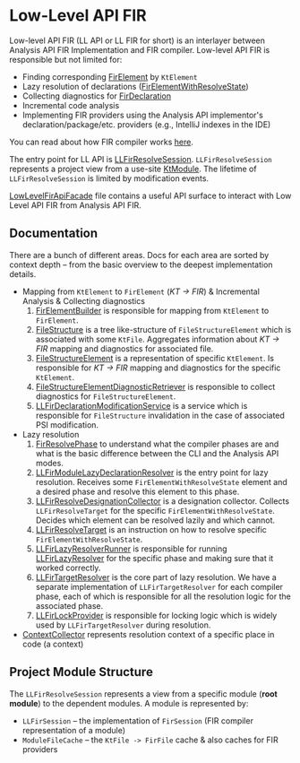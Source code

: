 # Low-Level API FIR

Low-level API FIR (LL API or LL FIR for short) is an interlayer between Analysis API FIR Implementation and FIR compiler.
Low-level API FIR is responsible but not limited for:
- Finding corresponding [FirElement](../../../compiler/fir/tree/gen/org/jetbrains/kotlin/fir/FirElement.kt) by `KtElement`
- Lazy resolution of declarations ([FirElementWithResolveState](../../../compiler/fir/tree/gen/org/jetbrains/kotlin/fir/FirElementWithResolveState.kt))
- Collecting diagnostics for [FirDeclaration](../../../compiler/fir/tree/gen/org/jetbrains/kotlin/fir/declarations/FirDeclaration.kt)
- Incremental code analysis
- Implementing FIR providers using the Analysis API implementor's declaration/package/etc. providers (e.g., IntelliJ indexes in the IDE)

You can read about how FIR compiler works [here](../../fir/fir-basics.md).

The entry point for LL API is [LLFirResolveSession](../../../analysis/low-level-api-fir/src/org/jetbrains/kotlin/analysis/low/level/api/fir/api/LLFirResolveSession.kt).
`LLFirResolveSession` represents a project view from a use-site [KtModule](../../../analysis/analysis-api/src/org/jetbrains/kotlin/analysis/api/projectStructure/KaModule.kt).
The lifetime of `LLFirResolveSession` is limited by modification events.

[LowLevelFirApiFacade](../../../analysis/low-level-api-fir/src/org/jetbrains/kotlin/analysis/low/level/api/fir/api/LowLevelFirApiFacade.kt)
file contains a useful API surface to interact with Low Level API FIR from Analysis API FIR. 

## Documentation

There are a bunch of different areas.
Docs for each area are sorted by context depth – from the basic overview to the deepest implementation details.
- Mapping from `KtElement` to `FirElement` (*KT -> FIR*) & Incremental Analysis & Collecting diagnostics
  1. [FirElementBuilder](../../../analysis/low-level-api-fir/src/org/jetbrains/kotlin/analysis/low/level/api/fir/element/builder/FirElementBuilder.kt)
     is responsible for mapping from `KtElement` to `FirElement`.
  2. [FileStructure](../../../analysis/low-level-api-fir/src/org/jetbrains/kotlin/analysis/low/level/api/fir/file/structure/FileStructure.kt)
     is a tree like-structure of `FileStructureElement` which is associated with some `KtFile`.
     Aggregates information about *KT -> FIR* mapping and diagnostics for associated file.
  3. [FileStructureElement](../../../analysis/low-level-api-fir/src/org/jetbrains/kotlin/analysis/low/level/api/fir/file/structure/FileStructureElement.kt)
     is a representation of specific `KtElement`.
     Is responsible for *KT -> FIR* mapping and diagnostics for the specific `KtElement`.
  4. [FileStructureElementDiagnosticRetriever](../../../analysis/low-level-api-fir/src/org/jetbrains/kotlin/analysis/low/level/api/fir/diagnostics/FileStructureElementDiagnosticRetriever.kt)
     is responsible to collect diagnostics for `FileStructureElement`.
  5. [LLFirDeclarationModificationService](../../../analysis/low-level-api-fir/src/org/jetbrains/kotlin/analysis/low/level/api/fir/file/structure/LLFirDeclarationModificationService.kt)
     is a service which is responsible for `FileStructure` invalidation in the case of associated PSI modification.
- Lazy resolution
  1. [FirResolvePhase](../../../compiler/fir/tree/src/org/jetbrains/kotlin/fir/declarations/FirResolvePhase.kt)
     to understand what the compiler phases are and what is the basic difference between the CLI and the Analysis API modes.
  2. [LLFirModuleLazyDeclarationResolver](../../../analysis/low-level-api-fir/src/org/jetbrains/kotlin/analysis/low/level/api/fir/lazy/resolve/LLFirModuleLazyDeclarationResolver.kt)
     is the entry point for lazy resolution.
     Receives some `FirElementWithResolveState` element and a desired phase and resolve this element to this phase.
  3. [LLFirResolveDesignationCollector](../../../analysis/low-level-api-fir/src/org/jetbrains/kotlin/analysis/low/level/api/fir/lazy/resolve/LLFirResolveDesignationCollector.kt)
     is a designation collector.
     Collects `LLFirResolveTarget` for the specific `FirElementWithResolveState`.
     Decides which element can be resolved lazily and which cannot.
  4. [LLFirResolveTarget](../../../analysis/low-level-api-fir/src/org/jetbrains/kotlin/analysis/low/level/api/fir/api/targets/LLFirResolveTarget.kt)
     is an instruction on how to resolve specific `FirElementWithResolveState`.
  5. [LLFirLazyResolverRunner](../../../analysis/low-level-api-fir/src/org/jetbrains/kotlin/analysis/low/level/api/fir/transformers/LLFirLazyResolverRunner.kt)
     is responsible
     for running [LLFirLazyResolver](../../../analysis/low-level-api-fir/src/org/jetbrains/kotlin/analysis/low/level/api/fir/transformers/LLFirLazyResolver.kt)
     for the specific phase and making sure that it worked correctly.
  6. [LLFirTargetResolver](../../../analysis/low-level-api-fir/src/org/jetbrains/kotlin/analysis/low/level/api/fir/transformers/LLFirTargetResolver.kt)
     is the core part of lazy resolution.
     We have a separate implementation of `LLFirTargetResolver` for each compiler phase,
     each of which is responsible for all the resolution logic for the associated phase.
  7. [LLFirLockProvider](../../../analysis/low-level-api-fir/src/org/jetbrains/kotlin/analysis/low/level/api/fir/file/builder/LLFirLockProvider.kt)
     is responsible for locking logic which is widely used by `LLFirTargetResolver` during resolution.
- [ContextCollector](../../../analysis/low-level-api-fir/src/org/jetbrains/kotlin/analysis/low/level/api/fir/util/ContextCollector.kt)
  represents resolution context of a specific place in code (a context)

## Project Module Structure

The `LLFirResolveSession` represents a view from a specific module (**root module**) to the dependent modules. A module is represented by:
* `LLFirSession` – the implementation of `FirSession` (FIR compiler representation of a module)
* `ModuleFileCache` – the `KtFile -> FirFile` cache & also caches for FIR providers
